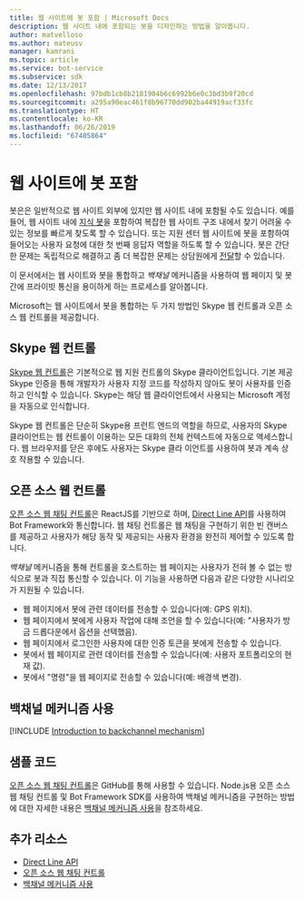 ```yaml
---
title: 웹 사이트에 봇 포함 | Microsoft Docs
description: 웹 사이트 내에 포함되는 봇을 디자인하는 방법을 알아봅니다.
author: matvelloso
ms.author: mateusv
manager: kamrani
ms.topic: article
ms.service: bot-service
ms.subservice: sdk
ms.date: 12/13/2017
ms.openlocfilehash: 97bdb1cb8b2181904b6c6992b6e0c3bd3b9f20cd
ms.sourcegitcommit: a295a90eac461f8b96770dd902ba44919acf33fc
ms.translationtype: HT
ms.contentlocale: ko-KR
ms.lasthandoff: 06/26/2019
ms.locfileid: "67405864"
---
```

# <a name="embed-a-bot-in-a-website"></a>웹 사이트에 봇 포함

봇은은 일반적으로 웹 사이트 외부에 있지만 웹 사이트 내에 포함될 수도 있습니다. 예를 들어, 웹 사이트 내에 [지식 봇](~/bot-service-design-pattern-knowledge-base.md)을 포함하여 복잡한 웹 사이트 구조 내에서 찾기 어려울 수 있는 정보를 빠르게 찾도록 할 수 있습니다. 또는 지원 센터 웹 사이트에 봇을 포함하여 들어오는 사용자 요청에 대한 첫 번째 응답자 역할을 하도록 할 수 있습니다. 봇은 간단한 문제는 독립적으로 해결하고 좀 더 복잡한 문제는 상담원에게 [전달](~/bot-service-design-pattern-handoff-human.md)할 수 있습니다. 

이 문서에서는 웹 사이트와 봇을 통합하고 *백채널* 메커니즘을 사용하여 웹 페이지 및 봇 간에 프라이빗 통신을 용이하게 하는 프로세스를 알아봅니다. 

Microsoft는 웹 사이트에서 봇을 통합하는 두 가지 방법인 Skype 웹 컨트롤과 오픈 소스 웹 컨트롤을 제공합니다.

## <a name="skype-web-control"></a>Skype 웹 컨트롤

[Skype 웹 컨트롤](https://aka.ms/bot-skype-web-control)은 기본적으로 웹 지원 컨트롤의 Skype 클라이언트입니다. 기본 제공 Skype 인증을 통해 개발자가 사용자 지정 코드를 작성하지 않아도 봇이 사용자를 인증하고 인식할 수 있습니다. Skype는 해당 웹 클라이언트에서 사용되는 Microsoft 계정을 자동으로 인식합니다. 

Skype 웹 컨트롤은 단순히 Skype용 프런트 엔드의 역할을 하므로, 사용자의 Skype 클라이언트는 웹 컨트롤이 이용하는 모든 대화의 전체 컨텍스트에 자동으로 액세스합니다. 웹 브라우저를 닫은 후에도 사용자는 Skype 클라 이언트를 사용하여 봇과 계속 상호 작용할 수 있습니다. 

## <a name="open-source-web-control"></a>오픈 소스 웹 컨트롤

<a href="https://aka.ms/BotFramework-WebChat" target="_blank">오픈 소스 웹 채팅 컨트롤</a>은 ReactJS를 기반으로 하며, [Direct Line API][directLineAPI]를 사용하여 Bot Framework와 통신합니다. 웹 채팅 컨트롤은 웹 채팅을 구현하기 위한 빈 캔버스를 제공하고 사용자가 해당 동작 및 제공되는 사용자 환경을 완전히 제어할 수 있도록 합니다. 

*백채널* 메커니즘을 통해 컨트롤을 호스트하는 웹 페이지는 사용자가 전혀 볼 수 없는 방식으로 봇과 직접 통신할 수 있습니다. 이 기능을 사용하면 다음과 같은 다양한 시나리오가 지원될 수 있습니다. 

- 웹 페이지에서 봇에 관련 데이터를 전송할 수 있습니다(예: GPS 위치).
- 웹 페이지에서 봇에게 사용자 작업에 대해 조언을 할 수 있습니다(예: "사용자가 방금 드롭다운에서 옵션을 선택했음).
- 웹 페이지에서 로그인한 사용자에 대한 인증 토큰을 봇에게 전송할 수 있습니다.
- 봇에서 웹 페이지로 관련 데이터를 전송할 수 있습니다(예: 사용자 포트폴리오의 현재 값).
- 봇에서 "명령"을 웹 페이지로 전송할 수 있습니다(예: 배경색 변경).

## <a name="using-the-backchannel-mechanism"></a>백채널 메커니즘 사용

[!INCLUDE [Introduction to backchannel mechanism](~/includes/snippet-backchannel.md)]

## <a name="sample-code"></a>샘플 코드

<a href="https://aka.ms/BotFramework-WebChat" target="_blank">오픈 소스 웹 채팅 컨트롤</a>은 GitHub를 통해 사용할 수 있습니다. Node.js용 오픈 소스 웹 채팅 컨트롤 및 Bot Framework SDK를 사용하여 백채널 메커니즘을 구현하는 방법에 대한 자세한 내용은 [백채널 메커니즘 사용](~/nodejs/bot-builder-nodejs-backchannel.md)을 참조하세요.

## <a name="additional-resources"></a>추가 리소스

- [Direct Line API][directLineAPI]
- [오픈 소스 웹 채팅 컨트롤](https://github.com/Microsoft/BotFramework-WebChat)
- [백채널 메커니즘 사용](~/nodejs/bot-builder-nodejs-backchannel.md)

[directLineAPI]: https://docs.botframework.com/restapi/directline3/#navtitle
